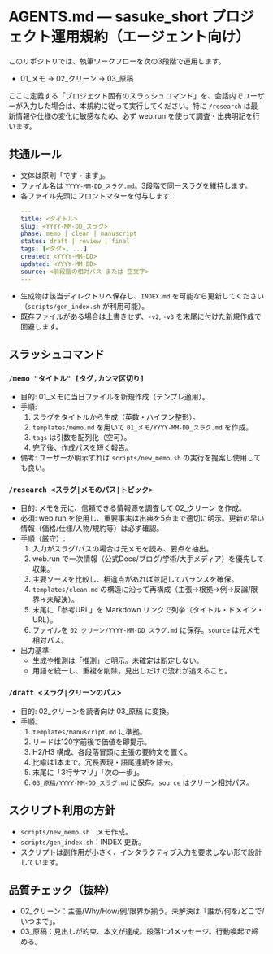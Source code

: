 # AGENTS.md — sasuke_short プロジェクト運用規約（エージェント向け）

このリポジトリでは、執筆ワークフローを次の3段階で運用します。
- 01_メモ → 02_クリーン → 03_原稿

ここに定義する「プロジェクト固有のスラッシュコマンド」を、会話内でユーザーが入力した場合は、本規約に従って実行してください。特に `/research` は最新情報や仕様の変化に敏感なため、必ず web.run を使って調査・出典明記を行います。

## 共通ルール
- 文体は原則「です・ます」。
- ファイル名は `YYYY-MM-DD_スラグ.md`。3段階で同一スラグを維持します。
- 各ファイル先頭にフロントマターを付与します：
  ```yaml
  ---
  title: <タイトル>
  slug: <YYYY-MM-DD_スラグ>
  phase: memo | clean | manuscript
  status: draft | review | final
  tags: [<タグ>, ...]
  created: <YYYY-MM-DD>
  updated: <YYYY-MM-DD>
  source: <前段階の相対パス または 空文字>
  ---
  ```
- 生成物は該当ディレクトリへ保存し、`INDEX.md` を可能なら更新してください（`scripts/gen_index.sh` が利用可能）。
- 既存ファイルがある場合は上書きせず、`-v2`, `-v3` を末尾に付けた新規作成で回避します。

## スラッシュコマンド

### `/memo "タイトル" [タグ,カンマ区切り]`
- 目的: 01_メモに当日ファイルを新規作成（テンプレ適用）。
- 手順:
  1) スラグをタイトルから生成（英数・ハイフン整形）。
  2) `templates/memo.md` を用いて `01_メモ/YYYY-MM-DD_スラグ.md` を作成。
  3) `tags` は引数を配列化（空可）。
  4) 完了後、作成パスを短く報告。
- 備考: ユーザーが明示すれば `scripts/new_memo.sh` の実行を提案し使用しても良い。

### `/research <スラグ|メモのパス|トピック>`
- 目的: メモを元に、信頼できる情報源を調査して 02_クリーン を作成。
- 必須: web.run を使用し、重要事実は出典を5点まで適切に明示。更新の早い情報（価格/仕様/人物/規約等）は必ず確認。
- 手順（厳守）:
  1) 入力がスラグ/パスの場合は元メモを読み、要点を抽出。
  2) web.run で一次情報（公式Docs/ブログ/学術/大手メディア）を優先して収集。
  3) 主要ソースを比較し、相違点があれば並記してバランスを確保。
  4) `templates/clean.md` の構造に沿って再構成（主張→根拠→例→反論/限界→未解決）。
  5) 末尾に「参考URL」を Markdown リンクで列挙（タイトル・ドメイン・URL）。
  6) ファイルを `02_クリーン/YYYY-MM-DD_スラグ.md` に保存。`source` は元メモ相対パス。
- 出力基準:
  - 生成や推測は「推測」と明示。未確定は断定しない。
  - 用語を統一し、重複を削除。見出しだけで流れが追えること。

### `/draft <スラグ|クリーンのパス>`
- 目的: 02_クリーンを読者向け 03_原稿 に変換。
- 手順:
  1) `templates/manuscript.md` に準拠。
  2) リードは120字前後で価値を即提示。
  3) H2/H3 構成、各段落冒頭に主張の要約文を置く。
  4) 比喩は1本まで。冗長表現・語尾連続を除去。
  5) 末尾に「3行サマリ」「次の一歩」。
  6) `03_原稿/YYYY-MM-DD_スラグ.md` に保存。`source` はクリーン相対パス。

## スクリプト利用の方針
- `scripts/new_memo.sh`：メモ作成。
- `scripts/gen_index.sh`：INDEX 更新。
- スクリプトは副作用が小さく、インタラクティブ入力を要求しない形で設計しています。

## 品質チェック（抜粋）
- 02_クリーン：主張/Why/How/例/限界が揃う。未解決は「誰が/何を/どこで/いつまで」。
- 03_原稿：見出しが約束、本文が達成。段落1つ1メッセージ。行動喚起で締める。

